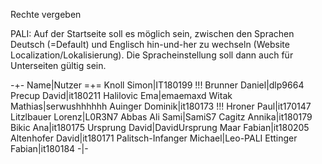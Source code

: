 Rechte vergeben

PALI: Auf der Startseite soll es möglich sein, zwischen den Sprachen Deutsch (=Default) und Englisch hin-und-her zu wechseln (Website Localization/Lokalisierung). Die Spracheinstellung soll dann auch für Unterseiten gültig sein.

-+-
Name|Nutzer
=+=
Knoll Simon|IT180199 !!!
Brunner Daniel|dlp9664
Precup David|it180211
Halilovic Ema|emaemaxd
Witak Mathias|serwushhhhhh
Auinger Dominik|it180173 !!!
Hroner Paul|it170147
Litzlbauer Lorenz|L0R3N7
Abbas Ali Sami|SamiS7
Cagitz Annika|it180179
Bikic Ana|it180175
Ursprung David|DavidUrsprung
Maar Fabian|it180205
Altenhofer David|it180171
Palitsch-Infanger Michael|Leo-PALI
Ettinger Fabian|it180184
-|-
